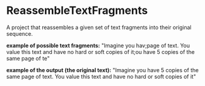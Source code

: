 # ReassembleTextFragments

 A project that reassembles a given set of text fragments into their original sequence.

**example of possible text fragments:**
"Imagine you hav;page of text. You value this text and have no hard or soft copies of it;ou have 5 copies of the same page of te"

**example of the output (the original text):**
"Imagine you have 5 copies of the same page of text. You value this text and have no hard or soft copies of it"
